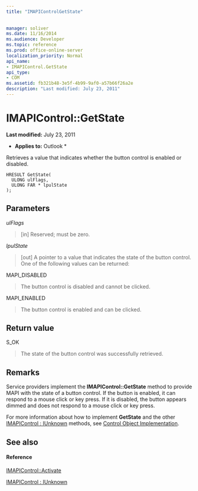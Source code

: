```yaml
---
title: "IMAPIControlGetState"
 
 
manager: soliver
ms.date: 11/16/2014
ms.audience: Developer
ms.topic: reference
ms.prod: office-online-server
localization_priority: Normal
api_name:
- IMAPIControl.GetState
api_type:
- COM
ms.assetid: fb321b48-3e5f-4b99-9af0-a57b66f26a2e
description: "Last modified: July 23, 2011"
---
```


# IMAPIControl::GetState

 **Last modified:** July 23, 2011 
  
 * **Applies to:** Outlook * 
  
Retrieves a value that indicates whether the button control is enabled or disabled.
  
```
HRESULT GetState(
  ULONG ulFlags,
  ULONG FAR * lpulState
);
```

## Parameters

 _ulFlags_
  
> [in] Reserved; must be zero.
    
 _lpulState_
  
> [out] A pointer to a value that indicates the state of the button control. One of the following values can be returned:
    
MAPI_DISABLED 
  
> The button control is disabled and cannot be clicked. 
    
MAPI_ENABLED 
  
> The button control is enabled and can be clicked.
    
## Return value

S_OK 
  
> The state of the button control was successfully retrieved.
    
## Remarks

Service providers implement the **IMAPIControl::GetState** method to provide MAPI with the state of a button control. If the button is enabled, it can respond to a mouse click or key press. If it is disabled, the button appears dimmed and does not respond to a mouse click or key press. 
  
For more information about how to implement **GetState** and the other [IMAPIControl : IUnknown](imapicontroliunknown.md) methods, see [Control Object Implementation](control-object-implementation.md).
  
## See also

#### Reference

[IMAPIControl::Activate](imapicontrol-activate.md)
  
[IMAPIControl : IUnknown](imapicontroliunknown.md)

